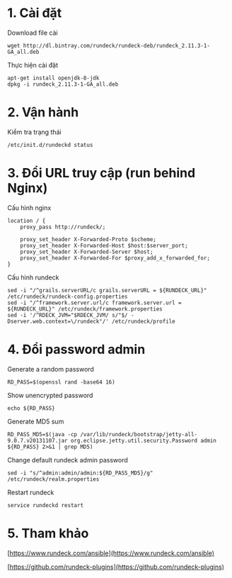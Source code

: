 # 1. Cài đặt

Download file cài

```
wget http://dl.bintray.com/rundeck/rundeck-deb/rundeck_2.11.3-1-GA_all.deb
```

Thực hiện cài đặt

```
apt-get install openjdk-8-jdk
dpkg -i rundeck_2.11.3-1-GA_all.deb
```

# 2. Vận hành

Kiểm tra trạng thái

```
/etc/init.d/rundeckd status
```

# 3. Đổi URL truy cập \(run behind Nginx\)

Cấu hình nginx

```
location / {
    proxy_pass http://rundeck/;

    proxy_set_header X-Forwarded-Proto $scheme;
    proxy_set_header X-Forwarded-Host $host:$server_port;
    proxy_set_header X-Forwarded-Server $host;
    proxy_set_header X-Forwarded-For $proxy_add_x_forwarded_for;
}
```

Cấu hình rundeck

```
sed -i "/^grails.serverURL/c grails.serverURL = ${RUNDECK_URL}" /etc/rundeck/rundeck-config.properties
sed -i "/^framework.server.url/c framework.server.url = ${RUNDECK_URL}" /etc/rundeck/framework.properties
sed -i '/^RDECK_JVM="$RDECK_JVM/ s/"$/ -Dserver.web.context=\/rundeck"/' /etc/rundeck/profile
```

# 4. Đổi password admin

Generate a random password

```
RD_PASS=$(openssl rand -base64 16)
```

Show unencrypted password

```
echo ${RD_PASS}
```

Generate MD5 sum

```
RD_PASS_MD5=$(java -cp /var/lib/rundeck/bootstrap/jetty-all-9.0.7.v20131107.jar org.eclipse.jetty.util.security.Password admin ${RD_PASS} 2>&1 | grep MD5)
```

Change default rundeck admin password

```
sed -i "s/^admin:admin/admin:${RD_PASS_MD5}/g" /etc/rundeck/realm.properties
```

Restart rundeck

```
service rundeckd restart
```

# 5. Tham khảo

[https://www.rundeck.com/ansible](https://www.rundeck.com/ansible)

[https://github.com/rundeck-plugins](https://github.com/rundeck-plugins)

